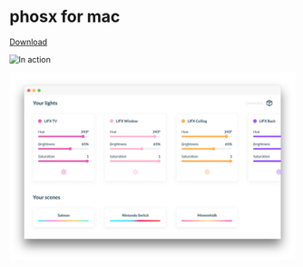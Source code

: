 # phosx for mac

[Download](https://www.dropbox.com/s/3c0xz9bk64ywsf1/phosx-0.0.0.dmg?dl=0)

![In action](https://media.giphy.com/media/xULW8OBSOULgKBytHy/giphy.gif)

![Preview](Preview.png)
